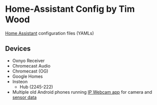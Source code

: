 # Home-Assistant Config by Tim Wood
[Home Assistant](https://home-assistant.io/) configuration files (YAMLs)

## Devices
* Oxnyo Receiver
* Chromecast Audio
* Chromecast (OG)
* Google Homes
* Insteon
  * Hub (2245-222)
* Multiple old Android phones running [IP Webcam app](https://play.google.com/store/apps/details?id=com.pas.webcam&hl=en) for camera and [sensor data](https://community.home-assistant.io/t/android-ip-webcam-as-a-camera-plus-sensors/10566)
